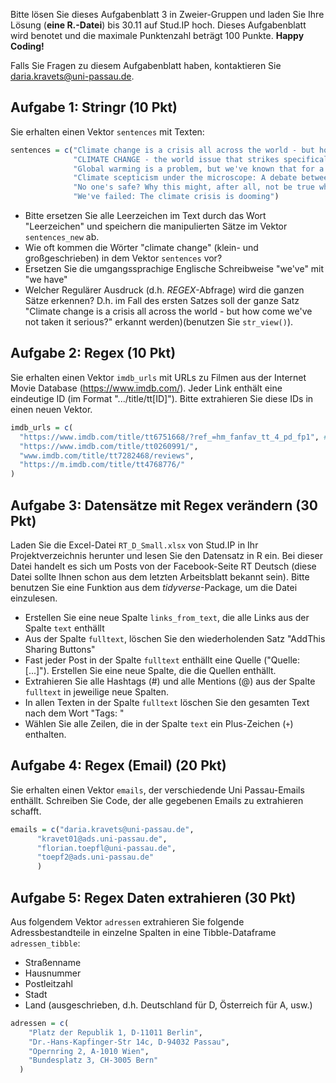 Bitte lösen Sie dieses Aufgabenblatt 3 in Zweier-Gruppen und laden Sie Ihre Lösung (**eine R.-Datei**) bis 30.11 auf Stud.IP hoch. Dieses Aufgabenblatt wird benotet und die maximale Punktenzahl beträgt 100 Punkte. **Happy Coding!**

Falls Sie Fragen zu diesem Aufgabenblatt haben, kontaktieren Sie daria.kravets@uni-passau.de.

## Aufgabe 1: Stringr (10 Pkt)

Sie erhalten einen Vektor `sentences` mit Texten:

```r
sentences = c("Climate change is a crisis all across the world - but how come we've not taken it serious?",
              "CLIMATE CHANGE - the world issue that strikes specifically the poorest 20% around the globe.",
              "Global warming is a problem, but we've known that for a while now.",
              "Climate scepticism under the microscope: A debate between scientists and scepticists across the world",
              "No one's safe? Why this might, after all, not be true when it comes to climate change",
              "We've failed: The climate crisis is dooming")
```

* Bitte ersetzen Sie alle Leerzeichen im Text durch das Wort "Leerzeichen" und speichern die manipulierten Sätze im Vektor `sentences_new` ab.
* Wie oft kommen die Wörter "climate change" (klein- und großgeschrieben) in dem Vektor `sentences` vor? 
* Ersetzen Sie die umgangssprachige Englische Schreibweise "we've" mit "we have"
* Welcher Regulärer Ausdruck (d.h. *REGEX*-Abfrage) wird die ganzen Sätze erkennen? D.h. im Fall des ersten Satzes soll der ganze Satz "Climate change is a crisis all across the world - but how come we've not taken it serious?" erkannt werden)(benutzen Sie `str_view()`).

<!-- Noch eine Übung:  Extrahieren Sie alle Wörter, die entweder dem Wort "climate" oder "global" folgen. Am Ende, sollten Sie Wörterpaare wie "climate change", "climate scepticism" haben. -->

## Aufgabe 2: Regex (10 Pkt)

Sie erhalten einen Vektor `imdb_urls` mit URLs zu Filmen aus der Internet Movie Database (https://www.imdb.com/). Jeder Link enthält eine eindeutige ID (im Format ".../title/tt[ID]"). Bitte extrahieren Sie diese IDs in einen neuen Vektor.    

```r
imdb_urls = c(
  "https://www.imdb.com/title/tt6751668/?ref_=hm_fanfav_tt_4_pd_fp1", # Zum Beispiel, die ID hier ist 6751668
  "https://www.imdb.com/title/tt0260991/",
  "www.imdb.com/title/tt7282468/reviews",
  "https://m.imdb.com/title/tt4768776/"
)
```

## Aufgabe 3: Datensätze mit Regex verändern (30 Pkt)

Laden Sie die Excel-Datei `RT_D_Small.xlsx` von Stud.IP in Ihr Projektverzeichnis herunter und lesen Sie den Datensatz in R ein. Bei dieser Datei handelt es sich um Posts von der Facebook-Seite RT Deutsch (diese Datei sollte Ihnen schon aus dem letzten Arbeitsblatt bekannt sein). Bitte benutzen Sie eine Funktion aus dem *tidyverse*-Package, um die Datei einzulesen.   

* Erstellen Sie eine neue Spalte `links_from_text`, die alle Links aus der Spalte `text` enthällt 
* Aus der Spalte `fulltext`, löschen Sie den wiederholenden Satz "AddThis Sharing Buttons"
* Fast jeder Post in der Spalte `fulltext` enthällt eine Quelle ("Quelle: [...]"). Erstellen Sie eine neue Spalte, die die Quellen enthällt.
* Extrahieren Sie alle Hashtags (#) und alle Mentions (@) aus der Spalte `fulltext` in jeweilige neue Spalten. 
* In allen Texten in der Spalte `fulltext` löschen Sie den gesamten Text nach dem Wort "Tags: " 
* Wählen Sie alle Zeilen, die in der Spalte `text` ein Plus-Zeichen (`+`) enthalten. 


## Aufgabe 4: Regex (Email) (20 Pkt)

Sie erhalten einen Vektor `emails`, der verschiedende Uni Passau-Emails enthällt. Schreiben Sie Code, der alle gegebenen Emails zu extrahieren schafft.

```r
emails = c("daria.kravets@uni-passau.de",
      "kravet01@ads.uni-passau.de",
      "florian.toepfl@uni-passau.de", 
      "toepf2@ads.uni-passau.de"
      )
```

## Aufgabe 5: Regex Daten extrahieren (30 Pkt)

Aus folgendem Vektor `adressen` extrahieren Sie folgende Adressbestandteile in einzelne Spalten in eine Tibble-Dataframe `adressen_tibble`:

* Straßenname
* Hausnummer
* Postleitzahl
* Stadt
* Land (ausgeschrieben, d.h. Deutschland für D, Österreich für A, usw.)

```r
adressen = c(
    "Platz der Republik 1, D-11011 Berlin",
    "Dr.-Hans-Kapfinger-Str 14c, D-94032 Passau",
    "Opernring 2, A-1010 Wien",
    "Bundesplatz 3, CH-3005 Bern"
  )
```

